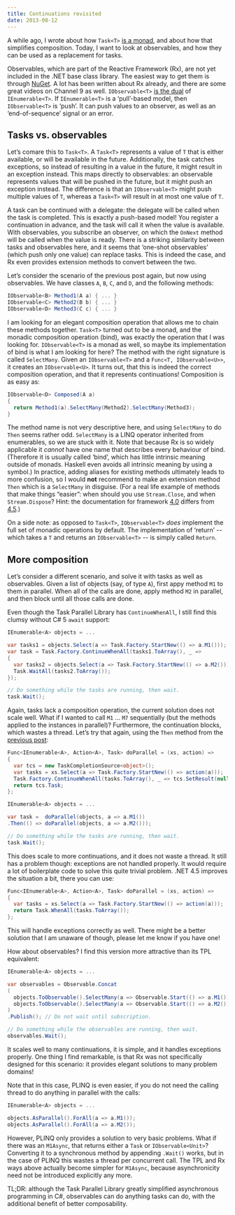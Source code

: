 ```yaml
---
title: Continuations revisited
date: 2013-08-12
---
```


A while ago, I wrote about how `Task<T>` [is a monad](/2013/05/01/the-task-monad-in-csharp),
and about how that simplifies composition. Today, I want to look at observables,
and how they can be used as a replacement for tasks.

<!--more-->

Observables, which are part of the Reactive Framework (Rx), are not yet
included in the .NET base class library. The easiest way to get them is
through [NuGet](https://www.nuget.org/packages/Rx-Main). A lot has been
written about Rx already, and there are some great videos on Channel 9
as well. `IObservable<T>` [is the dual](http://channel9.msdn.com/shows/Going+Deep/E2E-Erik-Meijer-and-Wes-Dyer-Reactive-Framework-Rx-Under-the-Hood-1-of-2/)
of `IEnumerable<T>`. If `IEnumerable<T>` is a ‘pull’-based model, then
`IObservable<T>` is ‘push’. It can push values to an observer, as well as
an ‘end-of-sequence’ signal or an error.

Tasks vs. observables
---------------------
Let’s comare this to `Task<T>`. A `Task<T>` represents a value of `T` that is
either available, or will be available in the future. Additionally, the task
catches exceptions, so instead of resulting in a value in the future, it
might result in an exception instead. This maps directly to observables:
an observable represents values that will be pushed in the future, but
it might push an exception instead. The difference is that an `IObservable<T>`
might push multiple values of `T`, whereas a `Task<T>` will result in at
most one value of `T`.

A task can be continued with a delegate: the delegate will be called when
the task is completed. This is exactly a push-based model! You register
a continuation in advance, and the task will call it when the value is
available. With observables, you subscribe an observer, on which the
`OnNext` method will be called when the value is ready. There is a
striking similarity between tasks and observables here, and it seems
that ‘one-shot observables’ (which push only one value) can replace
tasks. This is indeed the case, and Rx even provides extension methods
to convert between the two.

Let’s consider the scenario of the previous post again, but now using observables.
We have classes `A`, `B`, `C`, and `D`, and the following methods:

```cs
IObservable<B> Method1(A a) { ... }
IObservable<C> Method2(B b) { ... }
IObservable<D> Method3(C c) { ... }
```

I am looking for an elegant composition operation that allows me to chain
these methods together. `Task<T>` turned out to be a monad, and the
monadic composition operation (bind), was exactly the operation that I
was looking for. `IObservable<T>` is a monad as well, so maybe its
implementation of bind is what I am looking for here? The method with
the right signature is called `SelectMany`. Given an `IObservable<T>`
and a `Func<T, IObservable<U>>`, it creates an `IObservable<U>`. It
turns out, that this is indeed the correct composition operation, and
that it represents continuations! Composition is as easy as:

```cs
IObservable<D> Composed(A a)
{
  return Method1(a).SelectMany(Method2).SelectMany(Method3);
}
```

The method name is not very descriptive here, and using `SelectMany` to
do `Then` seems rather odd. `SelectMany` is a LINQ operator inherited
from enumerables, so we are stuck with it. Note that because Rx is so
widely applicable it _cannot_ have one name that describes every
behaviour of bind. (Therefore it is usually called ‘bind’, which has
little intrinsic meaning outside of monads. Haskell even avoids all
intrinsic meaning by using a symbol.) In practice, adding aliases for
existing methods ultimately leads to more confusion, so I would **not**
recommend to make an extension method `Then` which is a `SelectMany` in
disguise. (For a real life example of methods that make things “easier”:
when should you use `Stream.Close`, and when `Stream.Dispose`? Hint: the
documentation for framework [4.0](http://msdn.microsoft.com/en-us/library/system.io.stream.close%28v=vs.100%29.aspx)
differs from [4.5](http://msdn.microsoft.com/en-us/library/system.io.stream.close%28v=vs.110%29.aspx).)

On a side note: as opposed to `Task<T>`, `IObservable<T>` _does_
implement the full set of monadic operations by default. The
implementation of ‘return’ -- which takes a `T` and returns an
`IObservable<T>` -- is simply called `Return`.

More composition
----------------
Let’s consider a different scenario, and solve it with tasks as well as observables.
Given a list of objects (say, of type `A`), first appy method `M1` to them in
parallel. When all of the calls are done, apply method `M2` in parallel,
and then block until all those calls are done.

Even though the Task Parallel Library has `ContinueWhenAll`, I still find this
clumsy without C# 5 `await` support:

```cs
IEnumerable<A> objects = ...

var tasks1 = objects.Select(a => Task.Factory.StartNew(() => a.M1()));
var task = Task.Factory.ContinueWhenAll(tasks1.ToArray(), _ =>
{
  var tasks2 = objects.Select(a => Task.Factory.StartNew(() => a.M2()));
  Task.WaitAll(tasks2.ToArray());
});

// Do something while the tasks are running, then wait.
task.Wait();
```

Again, tasks lack a composition operation, the current solution does not scale
well. What if I wanted to call `M1` ... `M7` sequentially (but the methods applied
to the instances in parallel)? Furthermore, the continuation blocks, which wastes
a thread. Let’s try that again, using the `Then` method from the [previous post](/2013/05/01/the-task-monad-in-csharp):

```cs
Func<IEnumerable<A>, Action<A>, Task> doParallel = (xs, action) =>
{
  var tcs = new TaskCompletionSource<object>();
  var tasks = xs.Select(a => Task.Factory.StartNew(() => action(a)));
  Task.Factory.ContinueWhenAll(tasks.ToArray(), _ => tcs.SetResult(null));
  return tcs.Task;
};

IEnumerable<A> objects = ...

var task =  doParallel(objects, a => a.M1())
.Then(() => doParallel(objects, a => a.M2()));

// Do something while the tasks are running, then wait.
task.Wait();
```

This does scale to more continuations, and it does not waste a thread. It still
has a problem though: exceptions are not handled properly. It would require a lot
of boilerplate code to solve this quite trivial problem. .NET 4.5 improves
the situation a bit, there you can use:

```cs
Func<IEnumerable<A>, Action<A>, Task> doParallel = (xs, action) =>
{
  var tasks = xs.Select(a => Task.Factory.StartNew(() => action(a)));
  return Task.WhenAll(tasks.ToArray());
};
```

This will handle exceptions correctly as well. There might be a better
solution that I am unaware of though, please let me know if you have one!

How about observables? I find this version more attractive than its TPL
equivalent:

```cs
IEnumerable<A> objects = ...

var observables = Observable.Concat
(
  objects.ToObservable().SelectMany(a => Observable.Start(() => a.M1())),
  objects.ToObservable().SelectMany(a => Observable.Start(() => a.M2()))
)
.Publish(); // Do not wait until subscription.

// Do something while the observables are running, then wait.
observables.Wait();
```

It scales well to many continuations, it is simple, and it handles exceptions
properly. One thing I find remarkable, is that Rx was not specifically designed
for this scenario: it provides elegant solutions to many problem domains!

Note that in this case, PLINQ is even easier, if you do not need the
calling thread to do anything in parallel with the calls:

```cs
IEnumerable<A> objects = ...

objects.AsParallel().ForAll(a => a.M1());
objects.AsParallel().ForAll(a => a.M2());
```

However, PLINQ only provides a solution to very basic problems. What if there
was an `M1Async`, that returns either a `Task` or `IObservable<Unit>`? Converting
it to a synchronous method by appending `.Wait()` works, but in the case of
PLINQ this wastes a thread per concurrent call. The TPL and Rx ways above
actually become simpler for `M1Async`, because asynchronicity need not be
introduced explicitly any more.

TL;DR: although the Task Parallel Library greatly simplified asynchronous
programming in C#, observables can do anything tasks can do, with the additional
benefit of better composability.
